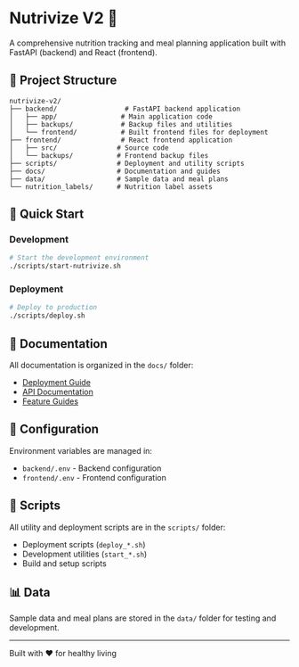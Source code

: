# Nutrivize V2 🍎

A comprehensive nutrition tracking and meal planning application built with FastAPI (backend) and React (frontend).

## 📁 Project Structure

```
nutrivize-v2/
├── backend/                 # FastAPI backend application
│   ├── app/                # Main application code
│   ├── backups/            # Backup files and utilities
│   └── frontend/           # Built frontend files for deployment
├── frontend/               # React frontend application
│   ├── src/               # Source code
│   └── backups/           # Frontend backup files
├── scripts/               # Deployment and utility scripts
├── docs/                  # Documentation and guides
├── data/                  # Sample data and meal plans
└── nutrition_labels/      # Nutrition label assets
```

## 🚀 Quick Start

### Development
```bash
# Start the development environment
./scripts/start-nutrivize.sh
```

### Deployment
```bash
# Deploy to production
./scripts/deploy.sh
```

## 📖 Documentation

All documentation is organized in the `docs/` folder:
- [Deployment Guide](docs/DEPLOYMENT_GUIDE.md)
- [API Documentation](docs/ANALYTICS_README.md)
- [Feature Guides](docs/)

## 🔧 Configuration

Environment variables are managed in:
- `backend/.env` - Backend configuration
- `frontend/.env` - Frontend configuration

## 🧪 Scripts

All utility and deployment scripts are in the `scripts/` folder:
- Deployment scripts (`deploy_*.sh`)
- Development utilities (`start_*.sh`)
- Build and setup scripts

## 📊 Data

Sample data and meal plans are stored in the `data/` folder for testing and development.

---

Built with ❤️ for healthy living
